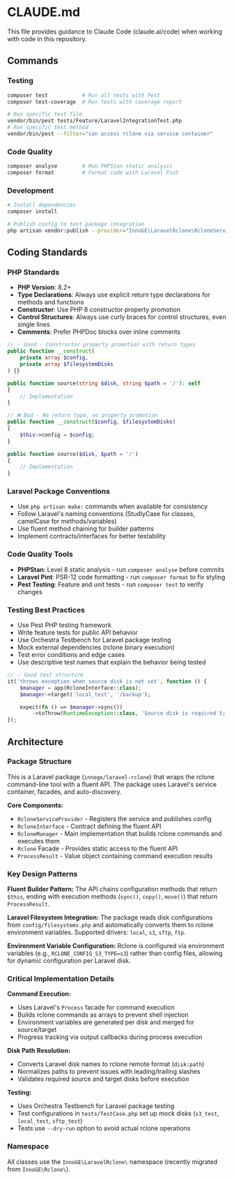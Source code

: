 # CLAUDE.md

This file provides guidance to Claude Code (claude.ai/code) when working with code in this repository.

## Commands

### Testing
```bash
composer test           # Run all tests with Pest
composer test-coverage  # Run tests with coverage report

# Run specific test file
vendor/bin/pest tests/Feature/LaravelIntegrationTest.php
# Run specific test method
vendor/bin/pest --filter="can access rclone via service container"
```

### Code Quality
```bash
composer analyse        # Run PHPStan static analysis
composer format         # Format code with Laravel Pint
```

### Development
```bash
# Install dependencies
composer install

# Publish config to test package integration
php artisan vendor:publish --provider="InnoGE\LaravelRclone\RcloneServiceProvider" --tag="rclone-config"
```

## Coding Standards

### PHP Standards
- **PHP Version**: 8.2+
- **Type Declarations**: Always use explicit return type declarations for methods and functions
- **Constructor**: Use PHP 8 constructor property promotion
- **Control Structures**: Always use curly braces for control structures, even single lines
- **Comments**: Prefer PHPDoc blocks over inline comments

```php
// ✅ Good - Constructor property promotion with return types
public function __construct(
    private array $config,
    private array $filesystemDisks
) {}

public function source(string $disk, string $path = '/'): self
{
    // Implementation
}

// ❌ Bad - No return type, no property promotion
public function __construct($config, $filesystemDisks)
{
    $this->config = $config;
}

public function source($disk, $path = '/')
{
    // Implementation
}
```

### Laravel Package Conventions
- Use `php artisan make:` commands when available for consistency
- Follow Laravel's naming conventions (StudlyCase for classes, camelCase for methods/variables)
- Use fluent method chaining for builder patterns
- Implement contracts/interfaces for better testability

### Code Quality Tools
- **PHPStan**: Level 8 static analysis - run `composer analyse` before commits
- **Laravel Pint**: PSR-12 code formatting - run `composer format` to fix styling
- **Pest Testing**: Feature and unit tests - run `composer test` to verify changes

### Testing Best Practices
- Use Pest PHP testing framework
- Write feature tests for public API behavior
- Use Orchestra Testbench for Laravel package testing
- Mock external dependencies (rclone binary execution)
- Test error conditions and edge cases
- Use descriptive test names that explain the behavior being tested

```php
// ✅ Good test structure
it('throws exception when source disk is not set', function () {
    $manager = app(RcloneInterface::class);
    $manager->target('local_test', '/backup');

    expect(fn () => $manager->sync())
        ->toThrow(RuntimeException::class, 'Source disk is required');
});
```

## Architecture

### Package Structure
This is a Laravel package (`innoge/laravel-rclone`) that wraps the rclone command-line tool with a fluent API. The package uses Laravel's service container, facades, and auto-discovery.

**Core Components:**
- `RcloneServiceProvider` - Registers the service and publishes config
- `RcloneInterface` - Contract defining the fluent API
- `RcloneManager` - Main implementation that builds rclone commands and executes them
- `Rclone` Facade - Provides static access to the fluent API
- `ProcessResult` - Value object containing command execution results

### Key Design Patterns

**Fluent Builder Pattern:**
The API chains configuration methods that return `$this`, ending with execution methods (`sync()`, `copy()`, `move()`) that return `ProcessResult`.

**Laravel Filesystem Integration:**
The package reads disk configurations from `config/filesystems.php` and automatically converts them to rclone environment variables. Supported drivers: `local`, `s3`, `sftp`, `ftp`.

**Environment Variable Configuration:**
Rclone is configured via environment variables (e.g., `RCLONE_CONFIG_S3_TYPE=s3`) rather than config files, allowing for dynamic configuration per Laravel disk.

### Critical Implementation Details

**Command Execution:**
- Uses Laravel's `Process` facade for command execution
- Builds rclone commands as arrays to prevent shell injection
- Environment variables are generated per disk and merged for source/target
- Progress tracking via output callbacks during process execution

**Disk Path Resolution:**
- Converts Laravel disk names to rclone remote format (`disk:path`)
- Normalizes paths to prevent issues with leading/trailing slashes
- Validates required source and target disks before execution

**Testing:**
- Uses Orchestra Testbench for Laravel package testing
- Test configurations in `tests/TestCase.php` set up mock disks (`s3_test`, `local_test`, `sftp_test`)
- Tests use `--dry-run` option to avoid actual rclone operations

### Namespace
All classes use the `InnoGE\LaravelRclone\` namespace (recently migrated from `InnoGE\Rclone\`).